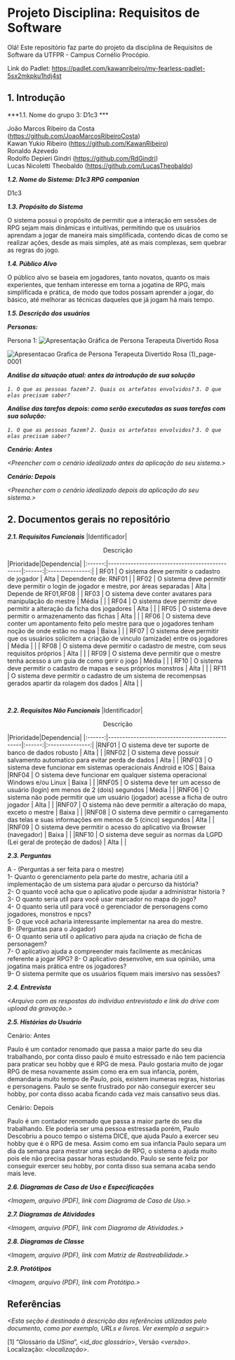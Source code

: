 
# Projeto Disciplina: Requisitos de Software

Olá! Este repositório faz parte do projeto da disciplina de Requisitos de Software da UTFPR - Campus Cornélio Procópio. 

Link do Padlet: https://padlet.com/kawanribeiro/my-fearless-padlet-5sx2mkpku1hdj4st

## 1. Introdução

***1.1. Nome do grupo 3: D1c3 ***

João Marcos Ribeiro da Costa (https://github.com/JoaoMarcosRibeiroCosta)<br/>
Kawan Yukio Ribeiro (https://github.com/KawanRibeiro)<br/>
Ronaldo Azevedo<br/>
Rodolfo Depieri Gindri (https://github.com/RdGindri)<br/>
Lucas Nicoletti Theobaldo (https://github.com/LucasTheobaldo)<br/>

***1.2.  Nome do Sistema: D1c3 RPG companion***

D1c3

***1.3.  Propósito do Sistema***

  O sistema possui o propósito de permitir que a interação em sessões de RPG sejam mais dinâmicas e intuitivas, permitindo que os usuários aprendam a jogar de maneira mais simplificada, contendo dicas de como se realizar ações, desde as mais simples,
até as mais complexas, sem quebrar as regras do jogo.

***1.4.  Público Alvo***

  O público alvo se baseia em jogadores, tanto novatos, quanto os mais experientes, que tenham interesse em torna a jogatina de RPG, mais simplificada e prática, de modo que todos possam aprender a jogar, do básico, até melhorar as técnicas daqueles
que já jogam há mais tempo.

***1.5. Descrição dos usuários***



***Personas:***

Persona 1:
![Apresentação Gráfica de Persona Terapeuta Divertido Rosa](https://github.com/user-attachments/assets/7529d601-9aed-4d3e-ac20-6dcb92795c02)


![Apresentacao Grafica de Persona Terapeuta Divertido Rosa (1)_page-0001](https://github.com/user-attachments/assets/bcc7c7d6-a74b-427e-bdda-805cd753bec0)


***Análise da situação atual: antes da introdução de sua solução***

*`1. O que as pessoas fazem?`*
*`2. Quais os artefatos envolvidos?`*
*`3. O que elas precisam saber?`*

***Análise das tarefas depois: como serão executadas as suas tarefas com sua solução:***

*`1. O que as pessoas fazem?`*
*`2. Quais os artefatos envolvidos?`*
*`3. O que elas precisam saber?`*

***Cenário: Antes***

*<Preencher com o cenário idealizado antes da aplicação do seu sistema.>*

***Cenário: Depois***

*<Preencher com o cenário idealizado depois da aplicação do seu sistema.>*

## 2. Documentos gerais no repositório

***2.1. Requisitos Funcionais***
|Identificador|<p style="text-align:center;">Descrição</p>|Prioridade|Dependencia|
|:------:|-----------------------------------------------|:------:|:---------------:|
| RF01 | O sistema deve permitir o cadastro de jogador                                                                  | Alta  | Dependente de: RNF01 |
| RF02 | O sistema deve permitir deve permitir o login de jogador e mestre, por áreas separadas                         | Alta  | Depende de RF01,RF08 |
| RF03 | O sistema deve conter avatares para manipulação do mestre                                                      | Média |                      |
| RF04 | O sistema deve permitir deve permitir a alteração da ficha dos jogadores                                       | Alta  |                      |
| RF05 | O sistema deve permitir o armazenamento das fichas                                                             | Alta  |                      | 
| RF06 | O sistema deve conter um apontamento feito pelo mestre para que o jogadores tenham noção de onde estão no mapa | Baixa |                      | 
| RF07 | O sistema deve permitir que os usuários solicitem a criação de vinculo (amizade) entre os jogadores            | Média |                      |
| RF08 | O sistema deve permitir o cadastro de mestre, com seus requisitos próprios                                     | Alta  |                      |
| RF09 | O sistema deve permitir que o mestre tenha acesso a um guia de como gerir o jogo                               | Média |                      |
| RF10 | O sistema deve permitir o cadastro de mapas e seus próprios monstros                                           | Alta  |                      |
| RF11 | O sistema deve permitir o cadastro de um sistema de recomenpsas gerados apartir da rolagem dos dados           | Alta  |                      |

<br>

***2.2. Requisitos Não Funcionais***
|Identificador|<p style="text-align:center;">Descrição</p>|Prioridade|Dependencia|
|:------:|-----------------------------------------------|:------:|:---------------:|
|RNF01 | O sistema deve ter suporte de banco de dados robusto | Alta | |
|RNF02 | O sistema deve possuir salvamento automatico para evitar perda de dados | Alta | |
|RNF03 | O sistema deve funcionar em sistemas operacionais Android e IOS | Baixa
|RNF04 | O sistema deve funcionar em qualquer sistema operacional Windows e/ou Linux | Baixa | |
|RNF05 | O sistema deve ter um acesso de usuário (login) em menos de 2 (dois) segundos | Média | |
|RNF06 | O sistema não pode permitir que um usuário (jogador) acesse a ficha de outro jogador | Alta | |
|RNF07 | O sistema não deve permitir a alteração do mapa, exceto o mestre | Baixa | |
|RNF08 | O sistema deve permitir o carregamento das telas e suas informações em menos de 5 (cinco) segundos | Alta | |
|RNF09 | O sistema deve permitir o acesso do aplicativo via Browser (navegador) | Baixa | |
|RNF10 | O sistema deve seguir as normas da LGPD (Lei geral de proteção de dados) | Alta | |

***2.3. Perguntas***

A - (Perguntas a ser feita para o mestre)<br>
1- Quanto o gerenciamento pela parte do mestre, acharia útil a implementação de um sistema para ajudar o percurso da história?<br>
2- O quanto você acha que o aplicativo pode ajudar a administrar historia ? <br>
3- O quanto seria utíl para você usar marcador no mapa do jogo? <br>
4- O quanto seria utíl para você o gerenciador de personagens como jogadores, monstros e npcs?<br>
5- O que você acharia interessante implementar na area do mestre.<br>
B- (Perguntas para o Jogador)<br>
6- O quanto seria util o aplicativo para ajuda na criação de ficha de personagem?<br>
7- O aplicativo ajuda a compreender mais facilmente as mecânicas referente a jogar RPG?<nr>
8- O aplicativo desenvolve, em sua opinião, uma jogatina mais prática entre os jogadores?<br>
9- O sistema permite que os usuários fiquem mais imersivo nas sessões?<br>

***2.4. Entrevista***

*<Arquivo com as respostas do indivíduo entrevistado e link do drive com upload da gravação.>*

***2.5. Histórias do Usuário***

Cenário: Antes

Paulo é um contador renomado que passa a maior parte do seu dia trabalhando, por conta  disso paulo é muito estressado
e não tem paciencia para praticar seu hobby que é RPG de mesa.
Paulo gostaria muito de jogar RPG de mesa novamente assim como era em sua infancia, porém, demandaria muito tempo de Paulo,
pois, existem inumeras regras, historias e personagens.
Paulo se sente frustrado por não conseguir exercer seu hobby, por conta disso acaba ficando cada vez mais cansativo seus dias.

Cenário: Depois 

Paulo é um contador renomado que passa a maior parte do seu dia trabalhando. Ele poderia ser uma pessoa estressada porém,
Paulo Descobriu a pouco tempo o sistema DICE, que ajuda Paulo a exercer seu hobby que é o RPG de mesa.
Assim como em sua infancia Paulo separa um dia da semana para mestrar uma seção de RPG, o sistema o ajuda muito pois ele
não precisa passar horas estudando.
Paulo se sente feliz por conseguir exercer seu hobby, por conta disso sua semana acaba sendo mais leve.
  
***2.6. Diagramas de Caso de Uso e Especificações***

*<Imagem, arquivo (PDF), link com Diagrama de Caso de Uso.>*

***2.7. Diagramas de Atividades***

*<Imagem, arquivo (PDF), link com Diagrama de Atividades.>*

***2.8.  Diagramas de Classe***

*<Imagem, arquivo (PDF), link com Matriz de Rastreabilidade.>*

***2.9. Protótipos***

*<Imagem, arquivo (PDF), link com Protótipo.>*

## Referências

*<Esta seção é destinada à descrição das referências utilizadas pelo documento, como por exemplo, URLs e livros. Ver exemplo a seguir:>*

[1] “Glossário da _USina_”, <_id_doc glossário_>, Versão <_versão_>. Localização: <_localização_>.
